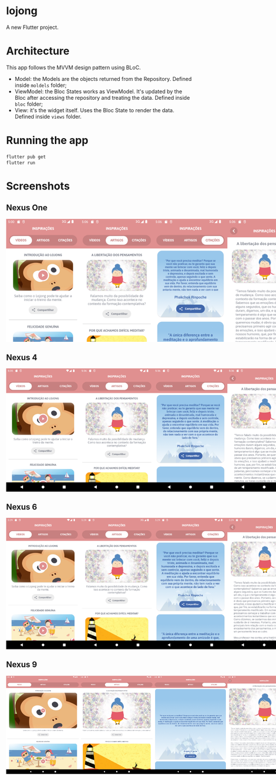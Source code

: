 # lojong

A new Flutter project.

# Architecture
This app follows the MVVM design pattern using BLoC.
- Model: the Models are the objects returned from the Repository. Defined inside ``moldels`` folder;
- ViewModel: the Bloc States works as ViewModel. It's updated by the Bloc after accessing the repository and treating the data. Defined inside ``bloc`` folder;
- View: it's the widget itself. Uses the Bloc State to render the data. Defined inside ``views`` folder.

# Running the app
```
flutter pub get
flutter run
```

# Screenshots
## Nexus One
<div style="display: flex; justify-content: space-between;">
  <img src="./screenshots/nexus_one_tela1.png?raw=true" alt="Screenshot 1 from Nexus One" width="200"/>
  <img src="./screenshots/nexus_one_tela2.png?raw=true" alt="Screenshot 2 from Nexus One" width="200"/>
  <img src="./screenshots/nexus_one_tela3.png?raw=true" alt="Screenshot 3 from Nexus One" width="200"/>
  <img src="./screenshots/nexus_one_tela4.png?raw=true" alt="Screenshot 4 from Nexus One" width="200"/>
  <img src="image2.jpg" alt="Image 2" width="400"/>
</div>


## Nexus 4
<div style="display: flex; justify-content: space-between;">
  <img src="./screenshots/nexus_4_tela1.png?raw=true" alt="Screenshot 1 from Nexus 4" width="200"/>
  <img src="./screenshots/nexus_4_tela2.png?raw=true" alt="Screenshot 2 from Nexus 4" width="200"/>
  <img src="./screenshots/nexus_4_tela3.png?raw=true" alt="Screenshot 3 from Nexus 4" width="200"/>
  <img src="./screenshots/nexus_4_tela4.png?raw=true" alt="Screenshot 4 from Nexus 4" width="200"/>
  <img src="image2.jpg" alt="Image 2" width="400"/>
</div>


## Nexus 6
<div style="display: flex; justify-content: space-between;">
  <img src="./screenshots/nexus_6_tela1.png?raw=true" alt="Screenshot 1 from Nexus 6" width="200"/>
  <img src="./screenshots/nexus_6_tela2.png?raw=true" alt="Screenshot 2 from Nexus 6" width="200"/>
  <img src="./screenshots/nexus_6_tela3.png?raw=true" alt="Screenshot 3 from Nexus 6" width="200"/>
  <img src="./screenshots/nexus_6_tela4.png?raw=true" alt="Screenshot 4 from Nexus 6" width="200"/>
  <img src="image2.jpg" alt="Image 2" width="400"/>
</div>


## Nexus 9
<div style="display: flex; justify-content: space-between;">
  <img src="./screenshots/nexus_9_tela1.png?raw=true" alt="Screenshot 1 from Nexus 9" width="200"/>
  <img src="./screenshots/nexus_9_tela2.png?raw=true" alt="Screenshot 2 from Nexus 9" width="200"/>
  <img src="./screenshots/nexus_9_tela3.png?raw=true" alt="Screenshot 3 from Nexus 9" width="200"/>
  <img src="./screenshots/nexus_9_tela4.png?raw=true" alt="Screenshot 4 from Nexus 9" width="200"/>
  <img src="image2.jpg" alt="Image 2" width="400"/>
</div>
